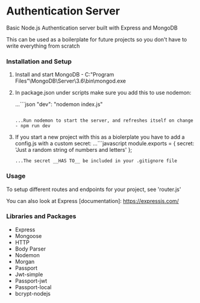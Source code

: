 # Authentication Server

Basic Node.js Authentication server built with Express and MongoDB

This can be used as a boilerplate for future projects so you don't have to write everything from scratch

### Installation and Setup

1. Install and start MongoDB - C:\"Program Files"\MongoDB\Server\3.6\bin\mongod.exe
2. In package.json under scripts make sure you add this to use nodemon:
    
    ...```json
      "dev": "nodemon index.js"
    ```
    
   ...Run nodemon to start the server, and refreshes itself on change - npm run dev
3. If you start a new project with this as a biolerplate you have to add a config.js with a custom secret:
    ...```javascript
    module.exports = {
      secret: 'Just a random string of numbers and letters'
    };
    ```
    ...The secret __HAS TO__ be included in your .gitignore file

### Usage

To setup different routes and endpoints for your project, see 'router.js'

You can also look at Express [documentation]: https://expressjs.com/


### Libraries and Packages
* Express
* Mongoose
* HTTP
* Body Parser
* Nodemon
* Morgan
* Passport
* Jwt-simple
* Passport-jwt
* Passport-local
* bcrypt-nodejs
